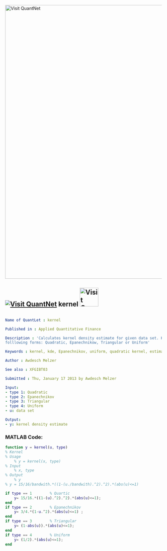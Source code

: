 
[<img src="https://github.com/QuantLet/Styleguide-and-FAQ/blob/master/pictures/banner.png" width="880" alt="Visit QuantNet">](http://quantlet.de/index.php?p=info)

## [<img src="https://github.com/QuantLet/Styleguide-and-Validation-procedure/blob/master/pictures/qloqo.png" alt="Visit QuantNet">](http://quantlet.de/) **kernel** [<img src="https://github.com/QuantLet/Styleguide-and-Validation-procedure/blob/master/pictures/QN2.png" width="60" alt="Visit QuantNet 2.0">](http://quantlet.de/d3/ia)

```yaml

Name of QuantLet : kernel

Published in : Applied Quantitative Finance

Description : 'Calculates kernel density estimate for given data set. Kernel can have one of the
folllowing forms: Quadratic, Epanechnikow, Triangular or Uniform'

Keywords : kernel, kde, Epanechnikov, uniform, quadratic kernel, estimation

Author : Awdesch Melzer

See also : XFGIBT03

Submitted : Thu, January 17 2013 by Awdesch Melzer

Input: 
- type 1: Quadratic
- type 2: Epanechnikov
- type 3: Triangular
- type 4: Uniform
- u: data set

Output: 
- y: kernel density estimate

```


### MATLAB Code:
```matlab
function y = kernel(u, type)
% Kernel
% Usage
    % y = kernel(x, type)
% Input
    % x, type
% Output
    % y
% y = 15/16/bandwith.*((1-(u./bandwith).^2).^2).*(abs(u)<=1) 

if type == 1        % Quartic
    y= 15/16.*((1-(u).^2).^2).*(abs(u)<=1); 
end
if type == 2        % Epanechnikov
    y= 3/4.*(1-u.^2).*(abs(u)<=1) ;
end
if type == 3        % Triangular
    y= (1-abs(u)).*(abs(u)<=1); 
end
if type == 4        % Uniform
    y= (1/2).*(abs(u)<=1); 
end
```

